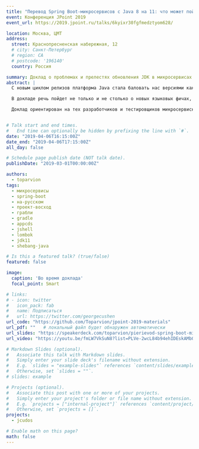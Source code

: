 ```yaml
---
title: "Перевод Spring Boot-микросервисов с Java 8 на 11: что может пойти не так?"
event: Конференция JPoint 2019
event_url: https://2019.jpoint.ru/talks/6kyixr30fgfmedztyom628/

location: Москва, ЦМТ
address:
  street: Краснопресненская набережная, 12
  # city: Санкт-Петербург
  # region: CA
  # postcode: '196140'
  country: Россия

summary: Доклад о проблемах и прелестях обновления JDK в микросервисах
abstract: |
  С новым циклом релизов платформа Java стала баловать нас версиями каждые полгода, но мало кто в enterprise-мире торопится на них переходить. Однако Java 11 стала исключением — благодаря сразу нескольким факторам она показалась многим подходящей целью для обновления. И всё бы ничего, но если у вас парк микросервисов на Spring Boot, это обновление может стать несколько более занимательным, чем просто перещёлкнуть версию...

  В докладе речь пойдет не только и не столько о новых языковых фичах, сколько о граблях на пути обновления Boot-микросервисов в целом, начиная со сборки (например, Gradle-ом) и заканчивая развёртыванием Docker-контейнеров (например, в Kubernetes). Отдельно поговорим о том, чего ждать от перехода на Spring Boot версии 2.1 (начавшей поддерживать Java 11) и его спутников, привносящих немало новшеств и спецэффектов.

  Доклад ориентирован на тех разработчиков и тестировщиков микросервисных приложений на Spring Boot, которые переводят или планируют перевести свои продукты на 11-ю версию платформы Java.


# Talk start and end times.
#   End time can optionally be hidden by prefixing the line with `#`.
date: "2019-04-06T16:15:00Z"
date_end: "2019-04-06T17:15:00Z"
all_day: false

# Schedule page publish date (NOT talk date).
publishDate: "2019-03-01T00:00:00Z"

authors:
  - toparvion
tags:
  - микросервисы
  - spring-boot
  - на-русском
  - проект-восход  
  - грабли
  - gradle
  - appcds
  - jshell
  - lombok
  - jdk11
  - shebang-java

# Is this a featured talk? (true/false)
featured: false

image:
  caption: 'Во время доклада'
  focal_point: Smart

# links:
# - icon: twitter
#   icon_pack: fab
#   name: Подписаться
#   url: https://twitter.com/georgecushen
url_code: "https://github.com/Toparvion/jpoint-2019-materials"
url_pdf: ""   # локальный файл будет обнаружен автоматически
url_slides: "https://speakerdeck.com/toparvion/pierievod-spring-boot-mikrosiervisov-s-java-8-na-11-chto-mozhiet-poiti-nie-tak"
url_video: "https://youtu.be/fmLW7VkSuN8?list=PLVe-2wcL84b94ehIDEskAMbQKDzt5JZNS"

# Markdown Slides (optional).
#   Associate this talk with Markdown slides.
#   Simply enter your slide deck's filename without extension.
#   E.g. `slides = "example-slides"` references `content/slides/example-slides.md`.
#   Otherwise, set `slides = ""`.
# slides: example

# Projects (optional).
#   Associate this post with one or more of your projects.
#   Simply enter your project's folder or file name without extension.
#   E.g. `projects = ["internal-project"]` references `content/project/deep-learning/index.md`.
#   Otherwise, set `projects = []`.
projects:
  - jcudos

# Enable math on this page?
math: false
---
```

